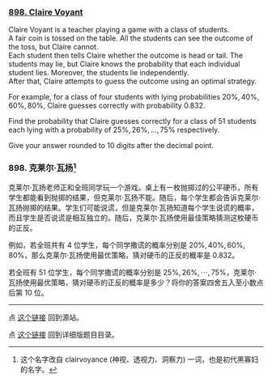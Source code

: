 ### [898. Claire Voyant](https://projecteuler.net/problem=898)


Claire Voyant is a teacher playing a game with a class of students.  
A fair coin is tossed on the table. All the students can see the outcome of the toss, but Claire cannot.  
Each student then tells Claire whether the outcome is head or tail. The students may lie, but Claire knows the probability that each individual student lies. Moreover, the students lie independently.  
After that, Claire attempts to guess the outcome using an optimal strategy.

For example, for a class of four students with lying probabilities $20\%,40\%,60\%,80\%$, Claire guesses correctly with probability 0.832.

Find the probability that Claire guesses correctly for a class of 51 students each lying with a probability of $25\%, 26\%, \dots, 75\%$ respectively.

Give your answer rounded to 10 digits after the decimal point.

### 898. 克莱尔·瓦扬[^1]

克莱尔·瓦扬老师正和全班同学玩一个游戏。桌上有一枚抛掷过的公平硬币，所有学生都能看到抛掷的结果，但克莱尔·瓦扬不能。随后，每个学生都会告诉克莱尔·瓦扬抛掷的结果。学生们可能说谎，但是克莱尔·瓦扬知道每个学生说谎的概率，而且学生是否说谎是相互独立的。随后，克莱尔·瓦扬使用最佳策略猜测这枚硬币的正反。

例如，若全班共有 $4$ 位学生，每个同学撒谎的概率分别是 $20\%,40\%,60\%,80\%$，那么克莱尔·瓦扬使用最优策略，猜对硬币的正反的概率是 0.832。

若全班有 $51$ 位学生，每个同学撒谎的概率分别是 $25\%, 26\%, \cdots, 75\%$，克莱尔·瓦扬使用最优策略，猜对硬币的正反的概率是多少？将你的答案四舍五入至小数点后第 10 位。

[^1]: 这个名字改自 clairvoyance (神视、透视力、洞察力) 一词，也是初代黑寡妇的名字。

---

点 [这个链接](https://fsy-juruo.github.io/pe-chinese-translation/) 回到源站。

点 [这个链接](https://fsy-juruo.github.io/pe-chinese-translation/detailed_content_archives.html) 回到详细版题目目录。
